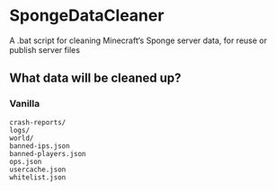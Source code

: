 # SpongeDataCleaner
A .bat script for cleaning Minecraft‘s Sponge server data, for reuse or publish server files

## What data will be cleaned up?

### Vanilla
```
crash-reports/
logs/
world/
banned-ips.json
banned-players.json
ops.json
usercache.json
whitelist.json
```
